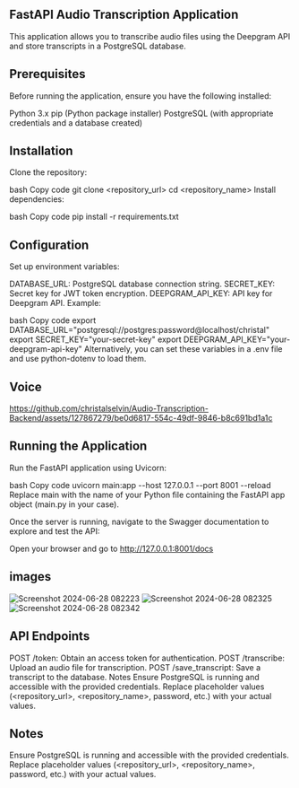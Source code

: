 ## FastAPI Audio Transcription Application
This application allows you to transcribe audio files using the Deepgram API and store transcripts in a PostgreSQL database.

## Prerequisites
Before running the application, ensure you have the following installed:

Python 3.x
pip (Python package installer)
PostgreSQL (with appropriate credentials and a database created)

## Installation
Clone the repository:

bash
Copy code
git clone <repository_url>
cd <repository_name>
Install dependencies:

bash
Copy code
pip install -r requirements.txt
## Configuration
Set up environment variables:

DATABASE_URL: PostgreSQL database connection string.
SECRET_KEY: Secret key for JWT token encryption.
DEEPGRAM_API_KEY: API key for Deepgram API.
Example:

bash
Copy code
export DATABASE_URL="postgresql://postgres:password@localhost/christal"
export SECRET_KEY="your-secret-key"
export DEEPGRAM_API_KEY="your-deepgram-api-key"
Alternatively, you can set these variables in a .env file and use python-dotenv to load them.
## Voice 


https://github.com/christalselvin/Audio-Transcription-Backend/assets/127867279/be0d6817-554c-49df-9846-b8c691bd1a1c



## Running the Application
Run the FastAPI application using Uvicorn:

bash
Copy code
uvicorn main:app --host 127.0.0.1 --port 8001 --reload
Replace main with the name of your Python file containing the FastAPI app object (main.py in your case).

Once the server is running, navigate to the Swagger documentation to explore and test the API:

Open your browser and go to http://127.0.0.1:8001/docs
## images
![Screenshot 2024-06-28 082223](https://github.com/christalselvin/Audio-Transcription-Backend/assets/127867279/96ea0b8b-ced7-4e58-9716-8a975993996c)
![Screenshot 2024-06-28 082325](https://github.com/christalselvin/Audio-Transcription-Backend/assets/127867279/e31bb676-2ba2-49db-b838-0418740b97ea)
![Screenshot 2024-06-28 082342](https://github.com/christalselvin/Audio-Transcription-Backend/assets/127867279/57883a8d-b9f2-4bb4-919b-0d786f595010)


## API Endpoints
POST /token: Obtain an access token for authentication.
POST /transcribe: Upload an audio file for transcription.
POST /save_transcript: Save a transcript to the database.
Notes
Ensure PostgreSQL is running and accessible with the provided credentials.
Replace placeholder values (<repository_url>, <repository_name>, password, etc.) with your actual values.

## Notes
Ensure PostgreSQL is running and accessible with the provided credentials.
Replace placeholder values (<repository_url>, <repository_name>, password, etc.) with your actual values.
